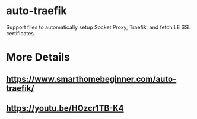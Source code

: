 # auto-traefik
Support files to automatically setup Socket Proxy, Traefik, and fetch LE SSL certificates.

# More Details
## https://www.smarthomebeginner.com/auto-traefik/
## https://youtu.be/HOzcr1TB-K4
